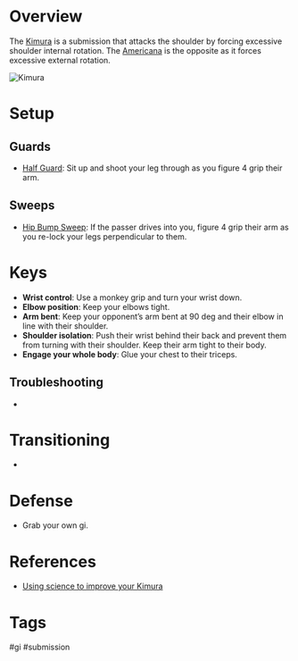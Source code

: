 # Overview
The <u>Kimura</u> is a submission that attacks the shoulder by forcing excessive shoulder internal rotation. The [Americana](obsidian://open?vault=Obsidian-BJJ-Notes&file=Submissions%2FAmericana) is the opposite as it forces excessive external rotation.

![Kimura](https://www.mmaleech.com/wp-content/uploads/2016/10/042215-UFC-Gallery-CH-G2.vadapt.980.high_.38.jpg)
# Setup
## Guards
- [Half Guard](obsidian://open?vault=Obsidian-BJJ-Notes&file=Guards%2FHalf%20Guard): Sit up and shoot your leg through as you figure 4 grip their arm.
## Sweeps
- [Hip Bump Sweep](obsidian://open?vault=Obsidian-BJJ-Notes&file=Sweeps%2FHip%20Bump%20Sweep): If the passer drives into you, figure 4 grip their arm as you re-lock your legs perpendicular to them.
# Keys
- **Wrist control**: Use a monkey grip and turn your wrist down.
- **Elbow position**: Keep your elbows tight.
- **Arm bent**: Keep your opponent’s arm bent at 90 deg and their elbow in line with their shoulder.
- **Shoulder isolation**: Push their wrist behind their back and prevent them from turning with their shoulder. Keep their arm tight to their body.
- **Engage your whole body**: Glue your chest to their triceps.
## Troubleshooting
- 
# Transitioning
- 
# Defense
- Grab your own gi.
# References
- [Using science to improve your Kimura](https://www.mmaleech.com/using-science-to-improve-your-kimura/)
# Tags
#gi #submission 